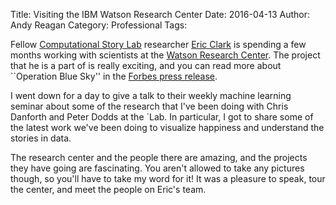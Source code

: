 Title: Visiting the IBM Watson Research Center
Date: 2016-04-13
Author: Andy Reagan
Category: Professional
Tags:

Fellow [Computational Story Lab](http://compstorylab.org/) researcher [Eric Clark](http://www.uvm.edu/~eclark/) is spending a few months working with scientists at the [Watson Research Center]().
The project that he is a part of is really exciting, and you can read more about ``Operation Blue Sky'' in the [Forbes press release](http://www.forbes.com/sites/emilymullin/2016/04/07/pfizer-ibm-launch-ambitious-internet-of-things-for-parkinsons-research/#da9309c24d62).

I went down for a day to give a talk to their weekly machine learning seminar about some of the research that I've been doing with Chris Danforth and Peter Dodds at the `Lab.
In particular, I got to share some of the latest work we've been doing to visualize happiness and understand the stories in data.

The research center and the people there are amazing, and the projects they have going are fascinating.
You aren't allowed to take any pictures though, so you'll have to take my word for it!
It was a pleasure to speak, tour the center, and meet the people on Eric's team.
